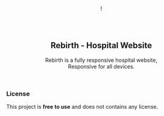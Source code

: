 <div align="center">
  
  !

  <br />
  <br />

  <h2 align="center">Rebirth - Hospital Website</h2>

  Rebirth is a fully responsive hospital website, <br />Responsive for all devices.


</div>

<br />


### License

This project is **free to use** and does not contains any license.
